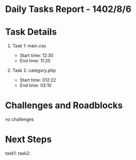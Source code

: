 # Daily Tasks Report - 1402/8/6

# Task Details
   
1. Task 1: main.css
   - Start time: 12:30
   - End time: 11:20


2. Task 2: category.php 
   - Start time: 012:22
   - End time: 03:10


# Challenges and Roadblocks

no challenges

# Next Steps

task1: 
task2: 
